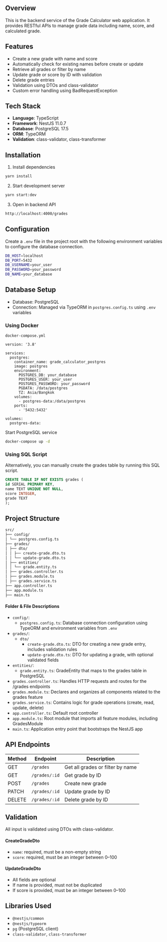 ## Overview

This is the backend service of the Grade Calculator web application. It provides RESTful APIs to manage grade data including name, score, and calculated grade.

## Features

- Create a new grade with name and score
- Automatically check for existing names before create or update
- Retrieve all grades or filter by name
- Update grade or score by ID with validation
- Delete grade entries
- Validation using DTOs and class-validator
- Custom error handling using BadRequestException

## Tech Stack

- **Language**: TypeScript
- **Framework**: NestJS 11.0.7
- **Database**: PostgreSQL 17.5
- **ORM**: TypeORM
- **Validation**: class-validator, class-transformer

## Installation

1. Install dependencies

```bash
yarn install
```

2. Start development server

```bash
yarn start:dev
```

3. Open in backend API

```bash
http://localhost:4000/grades
```

## Configuration

Create a `.env` file in the project root with the following environment variables to configure the database connection.

```bash
DB_HOST=localhost
DB_PORT=5432
DB_USERNAME=your_user
DB_PASSWORD=your_password
DB_NAME=your_database
```

## Database Setup

- Database: PostgreSQL
- Connection: Managed via TypeORM in `postgres.config.ts` using `.env` variables

### Using Docker

`docker-compose.yml`

```docker-compose
version: '3.8'

services:
  postgres:
    container_name: grade_calculator_postgres
    image: postgres
    environment:
      POSTGRES_DB: your_database
      POSTGRES_USER: your_user
      POSTGRES_PASSWORD: your_password
      PGDATA: /data/postgres
      TZ: Asia/Bangkok
    volumes:
      - postgres-data:/data/postgres
    ports:
      - '5432:5432'

volumes:
  postgres-data:
```

Start PostgreSQL service

```bash
docker-compose up -d
```

### Using SQL Script

Alternatively, you can manually create the grades table by running this SQL script.

```sql
CREATE TABLE IF NOT EXISTS grades (
id SERIAL PRIMARY KEY,
name TEXT UNIQUE NOT NULL,
score INTEGER,
grade TEXT
);
```

## Project Structure

```bash
src/
├── config/
│ └── postgres.config.ts
├── grades/
│ ├── dto/
│ │ ├── create-grade.dto.ts
│ │ └── update-grade.dto.ts
│ ├── entities/
│ │ └── grade.entity.ts
│ ├── grades.controller.ts
│ ├── grades.module.ts
│ ├── grades.service.ts
├── app.controller.ts
├── app.module.ts
├── main.ts
```

#### Folder & File Descriptions

- `config/`:
  - `postgres.config.ts`: Database connection configuration using TypeORM and environment variables from `.env`
- `grades/`:
  - `dto/`
    - `create-grade.dto.ts`: DTO for creating a new grade entry, includes validation rules
    - `update-grade.dto.ts`: DTO for updating a grade, with optional validated fields
- `entities/`:
  - `grade.entity.ts`: GradeEntity that maps to the grades table in PostgreSQL
- `grades.controller.ts`: Handles HTTP requests and routes for the /grades endpoints
- `grades.module.ts`: Declares and organizes all components related to the grades feature
- `grades.service.ts`: Contains logic for grade operations (create, read, update, delete)
- `app.controller.ts`: Default root controller
- `app.module.ts`: Root module that imports all feature modules, including GradesModule
- `main.ts`: Application entry point that bootstraps the NestJS app

## API Endpoints

| Method | Endpoint      | Description                      |
| ------ | ------------- | -------------------------------- |
| GET    | `/grades`     | Get all grades or filter by name |
| GET    | `/grades/:id` | Get grade by ID                  |
| POST   | `/grades`     | Create new grade                 |
| PATCH  | `/grades/:id` | Update grade by ID               |
| DELETE | `/grades/:id` | Delete grade by ID               |

## Validation

All input is validated using DTOs with class-validator.

#### CreateGradeDto

- `name`: required, must be a non-empty string
- `score`: required, must be an integer between 0–100

#### UpdateGradeDto

- All fields are optional
- If name is provided, must not be duplicated
- If score is provided, must be an integer between 0–100

## Libraries Used

- `@nestjs/common`
- `@nestjs/typeorm`
- `pg` (PostgreSQL client)
- `class-validator`, `class-transformer`
